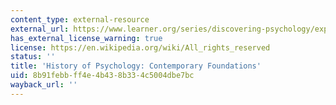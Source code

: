 ```yaml
---
content_type: external-resource
external_url: https://www.learner.org/series/discovering-psychology/explorations/history-of-psychology-contemporary-foundations/
has_external_license_warning: true
license: https://en.wikipedia.org/wiki/All_rights_reserved
status: ''
title: 'History of Psychology: Contemporary Foundations'
uid: 8b91febb-ff4e-4b43-8b33-4c5004dbe7bc
wayback_url: ''
---
```


